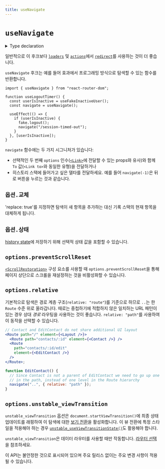 ```yaml
---
title: useNavigate
---
```


# `useNavigate`

<details>
  <summary>Type declaration</summary>

```tsx
declare function useNavigate(): NavigateFunction;

interface NavigateFunction {
  (to: To, options?: NavigateOptions): void;
  (delta: number): void;
}

interface NavigateOptions {
  replace?: boolean;
  state?: any;
  preventScrollReset?: boolean;
  relative?: RelativeRoutingType;
}

type RelativeRoutingType = "route" | "path";
```

</details>

<docs-warning>일반적으로 이 후크보다 [`loaders`][loaders] 및 [`actions`][actions]에서 [`redirect`][redirect]를 사용하는 것이 더 좋습니다.</docs-warning>

`useNavigate` 후크는 예를 들어 효과에서 프로그래밍 방식으로 탐색할 수 있는 함수를 반환합니다.

```tsx
import { useNavigate } from "react-router-dom";

function useLogoutTimer() {
  const userIsInactive = useFakeInactiveUser();
  const navigate = useNavigate();

  useEffect(() => {
    if (userIsInactive) {
      fake.logout();
      navigate("/session-timed-out");
    }
  }, [userIsInactive]);
}
```
`navigate` 함수에는 두 가지 시그니처가 있습니다:

- 선택적인 두 번째 `options` 인수([`<Link>`][link]에 전달할 수 있는 props와 유사)와 함께 `To` 값(`<Link to>`와 동일한 유형)을 전달하거나
- 히스토리 스택에 들어가고 싶은 델타를 전달하세요. 예를 들어 `navigate(-1)`은 뒤로 버튼을 누르는 것과 같습니다.

## `옵션.교체`

'replace: true'를 지정하면 탐색이 새 항목을 추가하는 대신 기록 스택의 현재 항목을 대체하게 됩니다.

## `옵션.상태`

[history state][history-state]에 저장하기 위해 선택적 상태 값을 포함할 수 있습니다.

## `options.preventScrollReset`

[`<ScrollRestoration>`][scrollrestoration] 구성 요소를 사용할 때 `options.preventScrollReset`을 통해 페이지 상단으로 스크롤을 재설정하는 것을 비활성화할 수 있습니다.

## `options.relative`

기본적으로 탐색은 경로 계층 구조(`relative: "route"`)를 기준으로 하므로 `..`는 한 `Route` 수준 위로 올라갑니다. 때로는 중첩하기에 적합하지 않은 일치하는 URL 패턴이 있는 경우 상대 _경로_ 라우팅을 사용하는 것이 좋습니다. `relative: "path"`를 사용하여 이 동작을 선택할 수 있습니다.

```jsx
// Contact and EditContact do not share additional UI layout
<Route path="/" element={<Layout />}>
  <Route path="contacts/:id" element={<Contact />} />
  <Route
    path="contacts/:id/edit"
    element={<EditContact />}
  />
</Route>;

function EditContact() {
  // Since Contact is not a parent of EditContact we need to go up one level
  // in the path, instead of one level in the Route hierarchy
  navigate("..", { relative: "path" });
}
```
## `options.unstable_viewTransition`

`unstable_viewTransition` 옵션은 `document.startViewTransition()`에 최종 상태 업데이트를 래핑하여 이 탐색에 대한 [보기 전환][view-transitions]을 활성화합니다. 이 뷰 전환에 특정 스타일을 적용해야 하는 경우 [`unstable_useViewTransitionState()`][use-view-transition-state]도 활용해야 합니다.

<docs-warning>`unstable_viewTransition`은 데이터 라우터를 사용할 때만 작동합니다. [라우터 선택][picking-a-router]을 참조하세요.</docs-warning>

<docs-warning>이 API는 불안정한 것으로 표시되어 있으며 주요 릴리스 없이는 주요 변경 사항이 적용될 수 있습니다.</docs-warning>

[link]: ../components/link
[redirect]: ../fetch/redirect
[loaders]: ../route/loader
[actions]: ../route/action
[history-state]: https://developer.mozilla.org/en-US/docs/Web/API/History/state
[scrollrestoration]: ../components/scroll-restoration
[use-view-transition-state]: ../hooks//use-view-transition-state
[view-transitions]: https://developer.mozilla.org/en-US/docs/Web/API/View_Transitions_API
[picking-a-router]: ../routers/picking-a-router
